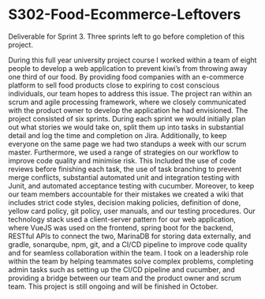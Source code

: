 # S302-Food-Ecommerce-Leftovers
Deliverable for Sprint 3. Three sprints left to go before completion of this project.

During this full year university project course I worked within a team of eight people to develop a web application to prevent kiwi’s from throwing away one third of our food. By providing food companies with an e-commerce platform to sell food products close to expiring to cost conscious individuals, our team hopes to address this issue. The project ran within an scrum and agile processing framework, where we closely communicated with the product owner to develop the application he had envisioned. The project consisted of six sprints. During each sprint we would initially plan out what stories we would take on, split them up into tasks in substantial detail and log the time and completion on Jira. Additionally, to keep everyone on the same page we had two standups a week with our scrum master. Furthermore, we used a range of strategies on our workflow to improve code quality and minimise risk. This Included the use of code reviews before finishing each task, the use of task branching to prevent  merge conflicts, substantial automated unit and integration testing with Junit, and automated acceptance testing with cucumber.  Moreover, to keep  our team members accountable for their mistakes we created a wiki that includes strict code styles, decision making policies, definition of done, yellow card policy, git policy, user manuals, and our testing procedures. Our technology stack used a client-server pattern for our web application, where VueJS was used on the frontend, spring boot for the backend, RESTful APIs to connect the two, MarinaDB for storing data externally, and gradle, sonarqube, npm, git, and a CI/CD pipeline to improve code quality and for seamless collaboration within the team. I took on a leadership role within the team by helping teammates solve complex problems, completing admin tasks such as setting up the CI/CD pipeline and cucumber, and providing a bridge between our team and the product owner and scrum team. This project is still ongoing and will be finished in October.
